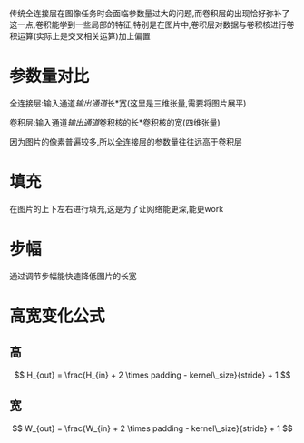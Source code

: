 传统全连接层在图像任务时会面临参数量过大的问题,而卷积层的出现恰好弥补了这一点,卷积能学到一些局部的特征,特别是在图片中,卷积层对数据与卷积核进行卷积运算(实际上是交叉相关运算)加上偏置

# 参数量对比

全连接层:输入通道*输出通道*长*宽(这里是三维张量,需要将图片展平)

卷积层:输入通道*输出通道*卷积核的长*卷积核的宽(四维张量)

因为图片的像素普遍较多,所以全连接层的参数量往往远高于卷积层

# 填充

在图片的上下左右进行填充,这是为了让网络能更深,能更work

# 步幅

通过调节步幅能快速降低图片的长宽



# 高宽变化公式

## 高

$$
H_{out} = \frac{H_{in} + 2 \times padding - kernel\_size}{stride} + 1
$$



## 宽

$$
W_{out} = \frac{W_{in} + 2 \times padding - kernel\_size}{stride} + 1
$$



